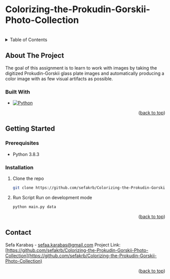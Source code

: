 # Colorizing-the-Prokudin-Gorskii-Photo-Collection

<br />


<!-- TABLE OF CONTENTS -->
<details>
  <summary>Table of Contents</summary>
  <ol>
    <li>
        <a href="#built-with">Built With</a>
    </li>
    <li>
      <a href="#getting-started">Getting Started</a>
      <ul>
        <li><a href="#prerequisites">Prerequisites</a></li>
        <li><a href="#installation">Installation</a></li>
      </ul>
    </li>
    <li><a href="#contact">Contact</a></li>
  </ol>
</details>


## About The Project

  The goal of this assignment is to learn to work with images by taking the digitized Prokudin-Gorskii glass plate images and automatically producing a color image with as few visual artifacts as possible.


### Built With

* [![Python][Python]][Python-url]

<p align="right">(<a href="#readme-top">back to top</a>)</p>

## Getting Started

### Prerequisites

* Python 3.8.3
  

### Installation

1. Clone the repo
   ```sh
   git clone https://github.com/sefakrb/Colorizing-the-Prokudin-Gorskii-Photo-Collection.git
   ```
2. Run Script 
   Run on development mode
     ```sh
     python main.py data
     ```
<p align="right">(<a href="#readme-top">back to top</a>)</p>


## Contact
Sefa Karabaş - sefaa.karabas@gmail.com
Project Link: [https://github.com/sefakrb/Colorizing-the-Prokudin-Gorskii-Photo-Collection](https://github.com/sefakrb/Colorizing-the-Prokudin-Gorskii-Photo-Collection)

<p align="right">(<a href="#readme-top">back to top</a>)</p>

<!-- MARKDOWN LINKS & IMAGES -->
<!-- https://www.markdownguide.org/basic-syntax/#reference-style-links -->
[Python]:https://img.shields.io/badge/python-3670A0?style=for-the-badge&logo=python&logoColor=ffdd54
[Python-url]: https://python.org/
